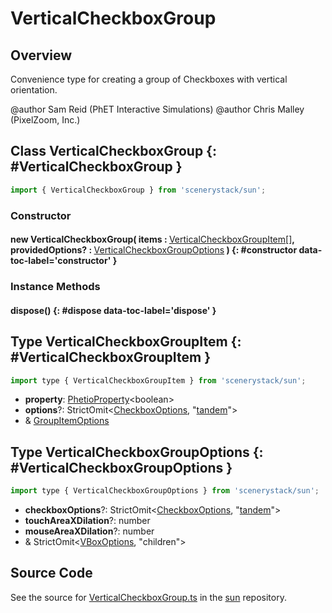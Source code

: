 # VerticalCheckboxGroup

## Overview

Convenience type for creating a group of Checkboxes with vertical orientation.

@author Sam Reid (PhET Interactive Simulations)
@author Chris Malley (PixelZoom, Inc.)

## Class VerticalCheckboxGroup {: #VerticalCheckboxGroup }


```js
import { VerticalCheckboxGroup } from 'scenerystack/sun';
```
### Constructor

#### new VerticalCheckboxGroup( items : <span style="font-weight: 400;">[VerticalCheckboxGroupItem](../sun/VerticalCheckboxGroup.md#VerticalCheckboxGroupItem)[]</span>, providedOptions? : <span style="font-weight: 400;">[VerticalCheckboxGroupOptions](../sun/VerticalCheckboxGroup.md#VerticalCheckboxGroupOptions)</span> ) {: #constructor data-toc-label='constructor' }

### Instance Methods

#### dispose() {: #dispose data-toc-label='dispose' }



## Type VerticalCheckboxGroupItem {: #VerticalCheckboxGroupItem }


```js
import type { VerticalCheckboxGroupItem } from 'scenerystack/sun';
```
- **property**: [PhetioProperty](../axon/PhetioProperty.md)&lt;<span style="color: hsla(calc(var(--md-hue) + 180deg),80%,40%,1);">boolean</span>&gt;
- **options**?: StrictOmit&lt;[CheckboxOptions](../sun/Checkbox.md#CheckboxOptions), "[tandem](../tandem/tandem.md)"&gt;
- &amp; [GroupItemOptions](../sun/GroupItemOptions.md)




## Type VerticalCheckboxGroupOptions {: #VerticalCheckboxGroupOptions }


```js
import type { VerticalCheckboxGroupOptions } from 'scenerystack/sun';
```
- **checkboxOptions**?: StrictOmit&lt;[CheckboxOptions](../sun/Checkbox.md#CheckboxOptions), "[tandem](../tandem/tandem.md)"&gt;
- **touchAreaXDilation**?: <span style="color: hsla(calc(var(--md-hue) + 180deg),80%,40%,1);">number</span>
- **mouseAreaXDilation**?: <span style="color: hsla(calc(var(--md-hue) + 180deg),80%,40%,1);">number</span>
- &amp; StrictOmit&lt;[VBoxOptions](../scenery/VBox.md#VBoxOptions), "children"&gt;




## Source Code

See the source for [VerticalCheckboxGroup.ts](https://github.com/phetsims/sun/blob/main/js/VerticalCheckboxGroup.ts) in the [sun](https://github.com/phetsims/sun) repository.
